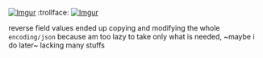 [![Imgur](https://i.imgur.com/z7wBEwj.png)](https://i.imgur.com/z7wBEwj.png)
:trollface:
[![Imgur](https://i.imgur.com/AlKoUmy.jpg)](https://i.imgur.com/AlKoUmy.jpg)

reverse field values
ended up copying and modifying the whole `encoding/json` because am too lazy to take only what is needed, ~maybe i do later~
lacking many stuffs
